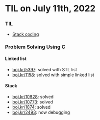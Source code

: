 # **TIL on July 11th, 2022**
### TIL
- [Stack coding](../../../Problem%20Solving/boj/Stack/stack-07-11-2022.cpp)

### Problem Solving Using C
#### Linked list
- [boj.kr/5397](../../../Problem%20Solving/boj/linked%20list/5397-07-10-2022.cpp): solved with STL list
- [boj.kr/1158](../../../Problem%20Solving/boj/linked%20list/1158-07-11-2022.cpp): solved with simple linked list

#### Stack
- [boj.kr/10828](../../../Problem%20Solving/boj/Stack/10828-07-11-2022.cpp): solved
- [boj.kr/10773](../../../Problem%20Solving/boj/Stack/10773-07-11-2022.cpp): solved
- [boj.kr/1874](../../../Problem%20Solving/boj/Stack/1874-07-11-2022.cpp): solved
- [boj.kr/2493](../../../Problem%20Solving/boj/Stack/2493-07-11-2022.cpp): now debugging